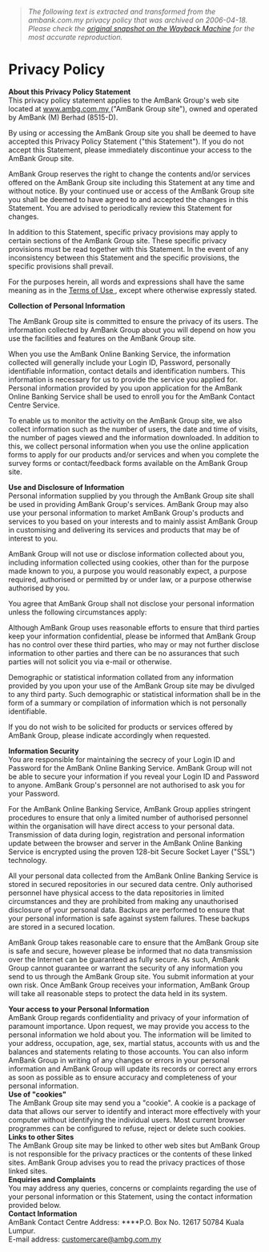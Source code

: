 > *The following text is extracted and transformed from the ambank.com.my privacy policy that was archived on 2006-04-18. Please check the [original snapshot on the Wayback Machine](https://web.archive.org/web/20060418011359id_/http%3A//www.ambank.com.my/general/footer/privacypolicy.asp) for the most accurate reproduction.*

# Privacy Policy

**About this Privacy Policy Statement**  
This privacy policy statement applies to the AmBank Group's web site located at [www.ambg.com.my ](http://www.ambg.com.my/) ("AmBank Group site"), owned and operated by AmBank (M) Berhad (8515-D). 

By using or accessing the AmBank Group site you shall be deemed to have accepted this Privacy Policy Statement ("this Statement"). If you do not accept this Statement, please immediately discontinue your access to the AmBank Group site. 

AmBank Group reserves the right to change the contents and/or services offered on the AmBank Group site including this Statement at any time and without notice. By your continued use or access of the AmBank Group site you shall be deemed to have agreed to and accepted the changes in this Statement. You are advised to periodically review this Statement for changes. 

In addition to this Statement, specific privacy provisions may apply to certain sections of the AmBank Group site. These specific privacy provisions must be read together with this Statement. In the event of any inconsistency between this Statement and the specific provisions, the specific provisions shall prevail. 

For the purposes herein, all words and expressions shall have the same meaning as in the [Terms of Use ](http://www.ambg.com.my/terms.asp), except where otherwise expressly stated.   
  
**Collection of Personal Information**  
  
The AmBank Group site is committed to ensure the privacy of its users. The information collected by AmBank Group about you will depend on how you use the facilities and features on the AmBank Group site. 

When you use the AmBank Online Banking Service, the information collected will generally include your Login ID, Password, personally identifiable information, contact details and identification numbers. This information is necessary for us to provide the service you applied for. Personal information provided by you upon application for the AmBank Online Banking Service shall be used to enroll you for the AmBank Contact Centre Service. 

To enable us to monitor the activity on the AmBank Group site, we also collect information such as the number of users, the date and time of visits, the number of pages viewed and the information downloaded. In addition to this, we collect personal information when you use the online application forms to apply for our products and/or services and when you complete the survey forms or contact/feedback forms available on the AmBank Group site.   
  
**Use and Disclosure of Information**  
Personal information supplied by you through the AmBank Group site shall be used in providing AmBank Group's services. AmBank Group may also use your personal information to market AmBank Group's products and services to you based on your interests and to mainly assist AmBank Group in customising and delivering its services and products that may be of interest to you. 

AmBank Group will not use or disclose information collected about you, including information collected using cookies, other than for the purpose made known to you, a purpose you would reasonably expect, a purpose required, authorised or permitted by or under law, or a purpose otherwise authorised by you. 

You agree that AmBank Group shall not disclose your personal information unless the following circumstances apply:   
  
Although AmBank Group uses reasonable efforts to ensure that third parties keep your information confidential, please be informed that AmBank Group has no control over these third parties, who may or may not further disclose information to other parties and there can be no assurances that such parties will not solicit you via e-mail or otherwise. 

Demographic or statistical information collated from any information provided by you upon your use of the AmBank Group site may be divulged to any third party. Such demographic or statistical information shall be in the form of a summary or compilation of information which is not personally identifiable. 

If you do not wish to be solicited for products or services offered by AmBank Group, please indicate accordingly when requested.  
  
**Information Security**  
You are responsible for maintaining the secrecy of your Login ID and Password for the AmBank Online Banking Service. AmBank Group will not be able to secure your information if you reveal your Login ID and Password to anyone. AmBank Group's personnel are not authorised to ask you for your Password. 

For the AmBank Online Banking Service, AmBank Group applies stringent procedures to ensure that only a limited number of authorised personnel within the organisation will have direct access to your personal data. Transmission of data during login, registration and personal information update between the browser and server in the AmBank Online Banking Service is encrypted using the proven 128-bit Secure Socket Layer ("SSL") technology. 

All your personal data collected from the AmBank Online Banking Service is stored in secured repositories in our secured data centre. Only authorised personnel have physical access to the data repositories in limited circumstances and they are prohibited from making any unauthorised disclosure of your personal data. Backups are performed to ensure that your personal information is safe against system failures. These backups are stored in a secured location. 

AmBank Group takes reasonable care to ensure that the AmBank Group site is safe and secure, however please be informed that no data transmission over the Internet can be guaranteed as fully secure. As such, AmBank Group cannot guarantee or warrant the security of any information you send to us through the AmBank Group site. You submit information at your own risk. Once AmBank Group receives your information, AmBank Group will take all reasonable steps to protect the data held in its system.   
  
**Your access to your Personal Information**  
AmBank Group regards confidentiality and privacy of your information of paramount importance. Upon request, we may provide you access to the personal information we hold about you. The information will be limited to your address, occupation, age, sex, martial status, accounts with us and the balances and statements relating to those accounts. You can also inform AmBank Group in writing of any changes or errors in your personal information and AmBank Group will update its records or correct any errors as soon as possible as to ensure accuracy and completeness of your personal information.   
**Use of "cookies"**  
The AmBank Group site may send you a "cookie". A cookie is a package of data that allows our server to identify and interact more effectively with your computer without identifying the individual users. Most current browser programmes can be configured to refuse, reject or delete such cookies.   
**Links to other Sites**  
The AmBank Group site may be linked to other web sites but AmBank Group is not responsible for the privacy practices or the contents of these linked sites. AmBank Group advises you to read the privacy practices of those linked sites.   
**Enquiries and Complaints**  
You may address any queries, concerns or complaints regarding the use of your personal information or this Statement, using the contact information provided below.   
**Contact Information**  
AmBank Contact Centre Address: ****P.O. Box No. 12617 50784 Kuala Lumpur.  
E-mail address: [customercare@ambg.com.my ](http://www.ambg.com.my/customer_care1.asp?subject=Customercare)
